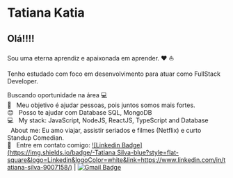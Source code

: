 <!--
**Tatianakatia/Tatianakatia** is a ✨ _special_ ✨ repository because its `README.md` (this file) appears on your GitHub profile.

Here are some ideas to get you started:

- 🔭 I’m currently working on ...
- 🌱 I’m currently learning ...
- 👯 I’m looking to collaborate on ...
- 🤔 I’m looking for help with ...
- 💬 Ask me about ...
- 📫 How to reach me: ...
- 😄 Pronouns: ...
- ⚡ Fun fact: ...
-->

# Tatiana Katia


## Olá!!!!
Sou uma eterna aprendiz e apaixonada em aprender. :heart: :sailboat: 

Tenho estudado com foco em desenvolvimento  para atuar como FullStack Developer.

Buscando oportunidade na área :computer:
<br /> :purple_heart: &nbsp; Meu objetivo é ajudar pessoas, pois juntos somos mais fortes.
<br /> :blush:  &nbsp; Posso te ajudar com Database SQL, MongoDB
<br /> :computer: &nbsp; My stack: JavaScript, NodeJS, ReactJS, TypeScript and Database
<br /> &nbsp; About me: Eu amo viajar, assistir seriados e filmes (Netflix) e curto Standup Comedian.
<br/> :email: &nbsp; Entre em contato comigo: [![Linkedin Badge](https://img.shields.io/badge/-Tatiana Silva-blue?style=flat-square&logo=Linkedin&logoColor=white&link=https://www.linkedin.com/in/tatiana-silva-9007158/)](https://www.linkedin.com/in/tatiana-silva-9007158/) 
| 
[![Gmail Badge](https://img.shields.io/badge/-tatiana.katia@gmail.com-c14438?style=flat-square&logo=Gmail&logoColor=white&link=mailto:tatiana.katia@gmail.com)](mailto:tatiana.katia@gmail.com)



